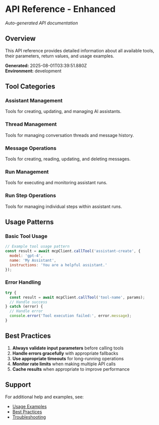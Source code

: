 # API Reference - Enhanced

*Auto-generated API documentation*

## Overview

This API reference provides detailed information about all available tools, their parameters, return values, and usage examples.

**Generated:** 2025-08-01T03:39:51.880Z  
**Environment:** development

## Tool Categories

### Assistant Management
Tools for creating, updating, and managing AI assistants.

### Thread Management
Tools for managing conversation threads and message history.

### Message Operations
Tools for creating, reading, updating, and deleting messages.

### Run Management
Tools for executing and monitoring assistant runs.

### Run Step Operations
Tools for managing individual steps within assistant runs.

## Usage Patterns

### Basic Tool Usage
```javascript
// Example tool usage pattern
const result = await mcpClient.callTool('assistant-create', {
  model: 'gpt-4',
  name: 'My Assistant',
  instructions: 'You are a helpful assistant.'
});
```

### Error Handling
```javascript
try {
  const result = await mcpClient.callTool('tool-name', params);
  // Handle success
} catch (error) {
  // Handle error
  console.error('Tool execution failed:', error.message);
}
```

## Best Practices

1. **Always validate input parameters** before calling tools
2. **Handle errors gracefully** with appropriate fallbacks
3. **Use appropriate timeouts** for long-running operations
4. **Monitor rate limits** when making multiple API calls
5. **Cache results** when appropriate to improve performance

## Support

For additional help and examples, see:
- [Usage Examples](./usage-examples.md)
- [Best Practices](./best-practices.md)
- [Troubleshooting](./troubleshooting.md)
